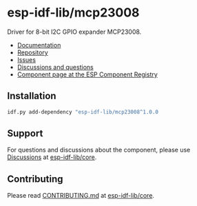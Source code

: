 # esp-idf-lib/mcp23008

Driver for 8-bit I2C GPIO expander MCP23008.

* [Documentation](https://esp-idf-lib.github.io/mcp23008/)
* [Repository](https://github.com/esp-idf-lib/mcp23008)
* [Issues](https://github.com/esp-idf-lib/mcp23008/issues)
* [Discussions and questions](https://github.com/esp-idf-lib/core/discussions)
* [Component page at the ESP Component Registry](https://components.espressif.com/components/esp-idf-lib/mcp23008)

## Installation

```sh
idf.py add-dependency "esp-idf-lib/mcp23008^1.0.0
```

## Support

For questions and discussions about the component, please use
[Discussions](https://github.com/esp-idf-lib/core/discussions)
at [esp-idf-lib/core](https://github.com/esp-idf-lib/core).

## Contributing

Please read [CONTRIBUTING.md](https://github.com/esp-idf-lib/core/blob/main/CONTRIBUTING.md)
at [esp-idf-lib/core](https://github.com/esp-idf-lib/core).
